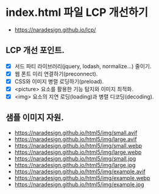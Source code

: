 # index.html 파일 LCP 개선하기
* https://naradesign.github.io/lcp/

## LCP 개선 포인트.
- [x] 서드 파티 라이브러리(jquery, lodash, normalize...) 줄이기.
- [x] 웹 폰트 미리 연결하기(preconnect).
- [x] CSS와 이미지 병렬 로딩하기(preload).
- [x] \<picture\> 요소를 활용한 기능 탐지와 이미지 최적화.
- [x] \<img\> 요소의 지연 로딩(loading)과 병렬 디코딩(decoding).

## 샘플 이미지 자원.
* https://naradesign.github.io/html5/img/small.avif
* https://naradesign.github.io/html5/img/large.avif
* https://naradesign.github.io/html5/img/small.webp
* https://naradesign.github.io/html5/img/large.webp
* https://naradesign.github.io/html5/img/small.jpg
* https://naradesign.github.io/html5/img/large.jpg
* https://naradesign.github.io/html5/img/example.avif
* https://naradesign.github.io/html5/img/example.webp
* https://naradesign.github.io/html5/img/example.jpg
